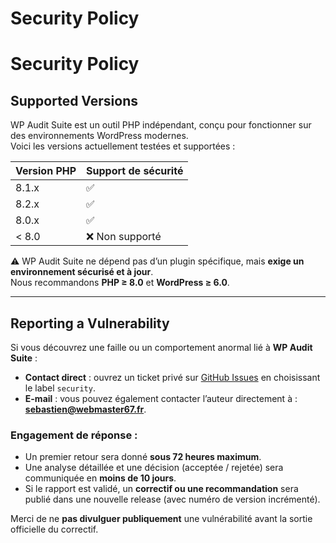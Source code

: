 # Security Policy
# Security Policy

## Supported Versions

WP Audit Suite est un outil PHP indépendant, conçu pour fonctionner sur des environnements WordPress modernes.  
Voici les versions actuellement testées et supportées :

| Version PHP | Support de sécurité  |
| ----------- | -------------------- |
| 8.1.x       | :white_check_mark:   |
| 8.2.x       | :white_check_mark:   |
| 8.0.x       | :white_check_mark:   |
| < 8.0       | :x: Non supporté     |

⚠️ WP Audit Suite ne dépend pas d’un plugin spécifique, mais **exige un environnement sécurisé et à jour**.  
Nous recommandons **PHP ≥ 8.0** et **WordPress ≥ 6.0**.

---

## Reporting a Vulnerability

Si vous découvrez une faille ou un comportement anormal lié à **WP Audit Suite** :  

- **Contact direct** : ouvrez un ticket privé sur [GitHub Issues](../../issues) en choisissant le label `security`.  
- **E-mail** : vous pouvez également contacter l’auteur directement à : **sebastien@webmaster67.fr**.  

### Engagement de réponse :
- Un premier retour sera donné **sous 72 heures maximum**.  
- Une analyse détaillée et une décision (acceptée / rejetée) sera communiquée en **moins de 10 jours**.  
- Si le rapport est validé, un **correctif ou une recommandation** sera publié dans une nouvelle release (avec numéro de version incrémenté).  

Merci de ne **pas divulguer publiquement** une vulnérabilité avant la sortie officielle du correctif.  
